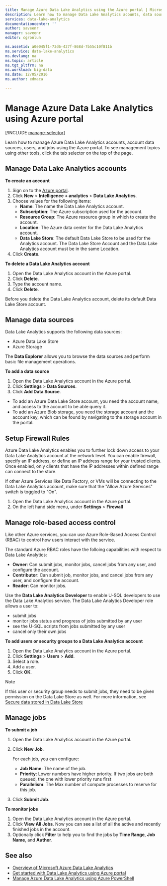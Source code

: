 ```yaml
---
title: Manage Azure Data Lake Analytics using the Azure portal | Microsoft Docs
description: Learn how to manage Data Lake Analytics acounts, data sources, users, and jobs.
services: data-lake-analytics
documentationcenter: ''
author: saveenr
manager: saveenr
editor: cgronlun

ms.assetid: a0e045f1-73d6-427f-868d-7b55c10f811b
ms.service: data-lake-analytics
ms.devlang: na
ms.topic: article
ms.tgt_pltfrm: na
ms.workload: big-data
ms.date: 12/05/2016
ms.author: edmaca

---
```

# Manage Azure Data Lake Analytics using Azure portal
[!INCLUDE [manage-selector](../../includes/data-lake-analytics-selector-manage.md)]

Learn how to manage Azure Data Lake Analytics accounts, account data sources, users, and jobs using the Azure portal. To see management topics using other tools, click the tab selector on the top of the page.

<!-- ################################ -->
<!-- ################################ -->

## Manage Data Lake Analytics accounts

**To create an account**

1. Sign on to the [Azure portal](https://portal.azure.com).
2. Click **New** > **Intelligence + analytics** > **Data Lake Analytics**.
3. Choose values for the following items:   
   * **Name**: The name the Data Lake Analytics account.
   * **Subscription**: The Azure subscription used for the account.
   * **Resource Group**: The Azure resource group in which to create the account. 
   * **Location**: The Azure data center for the Data Lake Analytics account. 
   * **Data Lake Store**: The default Data Lake Store to be used for the Analytics account. The Data Lake Store Account and the Data Lake Analytics account must be in the same Location.
4. Click **Create**. 

**To delete a Data Lake Analytics account**

1. Open the Data Lake Analytics account in the Azure portal.
2. Click **Delete**.
3. Type the account name.
4. Click **Delete**.

Before you delete the Data Lake Analytics account, delete its default Data Lake Store account.

<!-- ################################ -->
<!-- ################################ -->

## Manage data sources

Data Lake Analytics supports the following data sources:

* Azure Data Lake Store
* Azure Storage

The **Data Explorer** allows you to browse the data sources and perform basic file management operations. 

**To add a data source**

1. Open the Data Lake Analytics account in the Azure portal.
2. Click **Settings** > **Data Sources**.
3. Click **Add Data Source**.
    
* To add an Azure Data Lake Store account, you need the account name, and access to the account to be able query it.
* To add an Azure Blob storage, you need the storage account and the account key, which can be found by navigating to the storage account in the portal.
## Setup Firewall Rules
Azure Data Lake Analytics enables you to further lock down access to your Data Lake Analytics account at the network level. You can enable firewall, specify an IP address, or define an IP address range for your trusted clients. Once enabled, only clients that have the IP addresses within defined range can connect to the store.

If other Azure Services like Data Factory, or VMs will be connecting to the Data Lake Analytics account, make sure that the "Allow Azure Services" switch is toggled to "On". 

1. Open the Data Lake Analytics account in the Azure portal.
2. On the left hand side menu, under **Settings** > **Firewall**

## Manage role-based access control

Like other Azure services, you can use Azure Role-Based Access Control (RBAC) to control how users interact with the service.

The standard Azure RBAC roles have the folloing capabilities with respect to Data Lake Analytics:
* **Owner**: Can submit jobs, monitor jobs, cancel jobs from any user, and configure the account.
* **Contributor**: Can submit job, monitor jobs, and cancel jobs from any user, and configure the account.
* **Reader**: Can monitor jobs.

Use the **Data Lake Analytics Developer** to enable U-SQL developers to use the Data Lake Analytics service. The Data Lake Analytics Developer role allows a user to:
* submit jobs
* monitor jobs status and progress of jobs submitted by any user
* see the U-SQL scripts from jobs submitted by any user 
* cancel only their own jobs

**To add users or security groups to a Data Lake Analytics account**

1. Open the Data Lake Analytics account in the Azure portal.
2. Click **Settings** >  **Users** > **Add**.
4. Select a role.
5. Add a user.
6. Click **OK**.

>[!NOTE]
>If this user or security group needs to submit jobs, they need to be given permission on the Data Lake Store as well. For more information, see [Secure data stored in Data Lake Store](../data-lake-store/data-lake-store-secure-data.md)
>

<!-- ################################ -->
<!-- ################################ -->

## Manage jobs

**To submit a job**

1. Open the Data Lake Analytics account in the Azure portal.
2. Click **New Job**.
   
    For each job, you can configure:

    * **Job Name**: The name of the job.
    * **Priority**: Lower numbers have higher priority. If two jobs are both queued, the one with lower priority runs first
    * **Parallelism**: The Max number of compute processes to reserve for this job.

3. Click **Submit Job**.

**To monitor jobs**

1. Open the Data Lake Analytics account in the Azure portal.
2. Click **View All Jobs**. Now you can see a list of all the active and recently finished jobs in the account.
3. Optionally click **Filter** to help you to find the jobs by **Time Range**, **Job Name**, and **Author**. 

## See also

* [Overview of Microsoft Azure Data Lake Analytics](data-lake-analytics-overview.md)
* [Get started with Data Lake Analytics using Azure portal](data-lake-analytics-get-started-portal.md)
* [Manage Azure Data Lake Analytics using Azure PowerShell](data-lake-analytics-manage-use-powershell.md)


